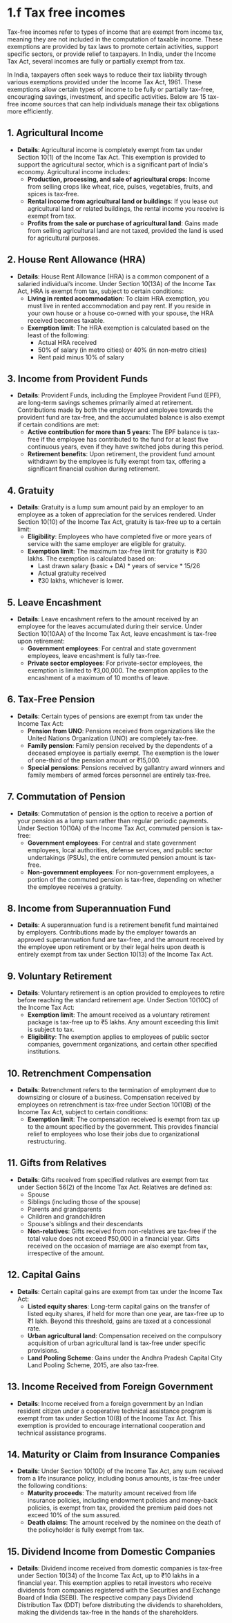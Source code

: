 # 1.f Tax free incomes
Tax-free incomes refer to types of income that are exempt from income tax, meaning they are not included in the computation of taxable income. These exemptions are provided by tax laws to promote certain activities, support specific sectors, or provide relief to taxpayers. In India, under the Income Tax Act, several incomes are fully or partially exempt from tax.  
 

In India, taxpayers often seek ways to reduce their tax liability through various exemptions provided under the Income Tax Act, 1961. These exemptions allow certain types of income to be fully or partially tax-free, encouraging savings, investment, and specific activities. Below are 15 tax-free income sources that can help individuals manage their tax obligations more efficiently.

## 1. Agricultural Income
- **Details**: Agricultural income is completely exempt from tax under Section 10(1) of the Income Tax Act. This exemption is provided to support the agricultural sector, which is a significant part of India's economy. Agricultural income includes:
  - **Production, processing, and sale of agricultural crops**: Income from selling crops like wheat, rice, pulses, vegetables, fruits, and spices is tax-free.
  - **Rental income from agricultural land or buildings**: If you lease out agricultural land or related buildings, the rental income you receive is exempt from tax.
  - **Profits from the sale or purchase of agricultural land**: Gains made from selling agricultural land are not taxed, provided the land is used for agricultural purposes.

## 2. House Rent Allowance (HRA)
- **Details**: House Rent Allowance (HRA) is a common component of a salaried individual’s income. Under Section 10(13A) of the Income Tax Act, HRA is exempt from tax, subject to certain conditions:
  - **Living in rented accommodation**: To claim HRA exemption, you must live in rented accommodation and pay rent. If you reside in your own house or a house co-owned with your spouse, the HRA received becomes taxable.
  - **Exemption limit**: The HRA exemption is calculated based on the least of the following:
    - Actual HRA received
    - 50% of salary (in metro cities) or 40% (in non-metro cities)
    - Rent paid minus 10% of salary

## 3. Income from Provident Funds
- **Details**: Provident Funds, including the Employee Provident Fund (EPF), are long-term savings schemes primarily aimed at retirement. Contributions made by both the employer and employee towards the provident fund are tax-free, and the accumulated balance is also exempt if certain conditions are met:
  - **Active contribution for more than 5 years**: The EPF balance is tax-free if the employee has contributed to the fund for at least five continuous years, even if they have switched jobs during this period.
  - **Retirement benefits**: Upon retirement, the provident fund amount withdrawn by the employee is fully exempt from tax, offering a significant financial cushion during retirement.

## 4. Gratuity
- **Details**: Gratuity is a lump sum amount paid by an employer to an employee as a token of appreciation for the services rendered. Under Section 10(10) of the Income Tax Act, gratuity is tax-free up to a certain limit:
  - **Eligibility**: Employees who have completed five or more years of service with the same employer are eligible for gratuity.
  - **Exemption limit**: The maximum tax-free limit for gratuity is ₹30 lakhs. The exemption is calculated based on:
    - Last drawn salary (basic + DA) * years of service * 15/26
    - Actual gratuity received
    - ₹30 lakhs, whichever is lower.

## 5. Leave Encashment
- **Details**: Leave encashment refers to the amount received by an employee for the leaves accumulated during their service. Under Section 10(10AA) of the Income Tax Act, leave encashment is tax-free upon retirement:
  - **Government employees**: For central and state government employees, leave encashment is fully tax-free.
  - **Private sector employees**: For private-sector employees, the exemption is limited to ₹3,00,000. The exemption applies to the encashment of a maximum of 10 months of leave.

## 6. Tax-Free Pension
- **Details**: Certain types of pensions are exempt from tax under the Income Tax Act:
  - **Pension from UNO**: Pensions received from organizations like the United Nations Organization (UNO) are completely tax-free.
  - **Family pension**: Family pension received by the dependents of a deceased employee is partially exempt. The exemption is the lower of one-third of the pension amount or ₹15,000.
  - **Special pensions**: Pensions received by gallantry award winners and family members of armed forces personnel are entirely tax-free.

## 7. Commutation of Pension
- **Details**: Commutation of pension is the option to receive a portion of your pension as a lump sum rather than regular periodic payments. Under Section 10(10A) of the Income Tax Act, commuted pension is tax-free:
  - **Government employees**: For central and state government employees, local authorities, defense services, and public sector undertakings (PSUs), the entire commuted pension amount is tax-free.
  - **Non-government employees**: For non-government employees, a portion of the commuted pension is tax-free, depending on whether the employee receives a gratuity.

## 8. Income from Superannuation Fund
- **Details**: A superannuation fund is a retirement benefit fund maintained by employers. Contributions made by the employer towards an approved superannuation fund are tax-free, and the amount received by the employee upon retirement or by their legal heirs upon death is entirely exempt from tax under Section 10(13) of the Income Tax Act.

## 9. Voluntary Retirement
- **Details**: Voluntary retirement is an option provided to employees to retire before reaching the standard retirement age. Under Section 10(10C) of the Income Tax Act:
  - **Exemption limit**: The amount received as a voluntary retirement package is tax-free up to ₹5 lakhs. Any amount exceeding this limit is subject to tax.
  - **Eligibility**: The exemption applies to employees of public sector companies, government organizations, and certain other specified institutions.

## 10. Retrenchment Compensation
- **Details**: Retrenchment refers to the termination of employment due to downsizing or closure of a business. Compensation received by employees on retrenchment is tax-free under Section 10(10B) of the Income Tax Act, subject to certain conditions:
  - **Exemption limit**: The compensation received is exempt from tax up to the amount specified by the government. This provides financial relief to employees who lose their jobs due to organizational restructuring.

## 11. Gifts from Relatives
- **Details**: Gifts received from specified relatives are exempt from tax under Section 56(2) of the Income Tax Act. Relatives are defined as:
  - Spouse
  - Siblings (including those of the spouse)
  - Parents and grandparents
  - Children and grandchildren
  - Spouse's siblings and their descendants
  - **Non-relatives**: Gifts received from non-relatives are tax-free if the total value does not exceed ₹50,000 in a financial year. Gifts received on the occasion of marriage are also exempt from tax, irrespective of the amount.

## 12. Capital Gains
- **Details**: Certain capital gains are exempt from tax under the Income Tax Act:
  - **Listed equity shares**: Long-term capital gains on the transfer of listed equity shares, if held for more than one year, are tax-free up to ₹1 lakh. Beyond this threshold, gains are taxed at a concessional rate.
  - **Urban agricultural land**: Compensation received on the compulsory acquisition of urban agricultural land is tax-free under specific provisions.
  - **Land Pooling Scheme**: Gains under the Andhra Pradesh Capital City Land Pooling Scheme, 2015, are also tax-free.

## 13. Income Received from Foreign Government
- **Details**: Income received from a foreign government by an Indian resident citizen under a cooperative technical assistance program is exempt from tax under Section 10(8) of the Income Tax Act. This exemption is provided to encourage international cooperation and technical assistance programs.

## 14. Maturity or Claim from Insurance Companies
- **Details**: Under Section 10(10D) of the Income Tax Act, any sum received from a life insurance policy, including bonus amounts, is tax-free under the following conditions:
  - **Maturity proceeds**: The maturity amount received from life insurance policies, including endowment policies and money-back policies, is exempt from tax, provided the premium paid does not exceed 10% of the sum assured.
  - **Death claims**: The amount received by the nominee on the death of the policyholder is fully exempt from tax.

## 15. Dividend Income from Domestic Companies
- **Details**: Dividend income received from domestic companies is tax-free under Section 10(34) of the Income Tax Act, up to ₹10 lakhs in a financial year. This exemption applies to retail investors who receive dividends from companies registered with the Securities and Exchange Board of India (SEBI). The respective company pays Dividend Distribution Tax (DDT) before distributing the dividends to shareholders, making the dividends tax-free in the hands of the shareholders.



